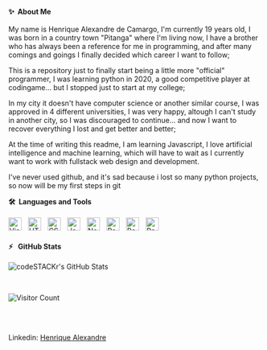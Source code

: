 <b>✨&nbsp;&nbsp;About&nbsp;Me</b>
</br></br>
My name is Henrique Alexandre de Camargo, I'm currently 19 years old, I was born in a country town "Pitanga" where I'm living now, I have a brother who has always been a reference for me in programming, and after many comings and goings I finally decided which career I want to follow;

This is a repository just to finally start being a little more "official" programmer, I was learning python in 2020, a good competitive player at codingame... but I stopped just to start at my college;

In my city it doesn't have computer science or another similar course, I was approved in 4 different universities, I was very happy, altough I can't study in another city, so I was discouraged to continue... and now I want to recover everything I lost and get better and better;

At the time of writing this readme, I am learning Javascript, I love artificial intelligence and machine learning, which will have to wait as I currently want to work with fullstack web design and development.

I've never used github, and it's sad because i lost so many python projects, so now will be my first steps in git

<b>🛠️&nbsp;&nbsp;Languages&nbsp;and&nbsp;Tools</b>
</br></br>
<img align="left" alt="Visual Studio Code" width="26px" src="https://cdn.jsdelivr.net/gh/devicons/devicon/icons/vscode/vscode-original.svg" style="padding-right:10px;" />
<img align="left" alt="HTML5" width="26px" src="https://cdn.jsdelivr.net/gh/devicons/devicon/icons/html5/html5-original.svg" style="padding-right:10px;" />
<img align="left" alt="CSS3" width="26px" src="https://cdn.jsdelivr.net/gh/devicons/devicon/icons/css3/css3-original.svg" style="padding-right:10px;" />
<img align="left" alt="JavaScript" width="26px" src="https://cdn.jsdelivr.net/gh/devicons/devicon/icons/javascript/javascript-original.svg" style="padding-right:10px;" />
<img align="left" alt="NodeJS" width="26px" src="https://cdn.jsdelivr.net/gh/devicons/devicon/icons/nodejs/nodejs-original.svg" style="padding-right:10px;" />
<img align="left" alt="Postgres" width="26px" src="https://cdn.jsdelivr.net/gh/devicons/devicon/icons/postgresql/postgresql-original.svg" style="padding-right:10px;" />
<img align="left" alt="Postgres" width="26px" src="https://cdn.jsdelivr.net/gh/devicons/devicon/icons/git/git-original.svg" style="padding-right:10px;" />
<img align="left" alt="Postgres" width="26px" src="https://cdn.jsdelivr.net/gh/devicons/devicon/icons/github/github-original.svg" style="padding-right:10px;" />

</br></br>
<b>:zap:&nbsp;&nbsp; GitHub Stats</b>
</br></br>
  <img align="left" alt="codeSTACKr's GitHub Stats" src="https://github-readme-stats.vercel.app/api?username=HenriqueTRK&show_icons=true&hide_border=false&title_color=ff652f&icon_color=FFE400&bg_color=09131B&text_color=ffffff&border_color=0c1a25" />

</br></br>

![Visitor Count](https://profile-counter.glitch.me/HenriqueTRK/count.svg)

</br></br>

<div class="badge-base LI-profile-badge" data-locale="en_US" data-size="medium" data-theme="light" data-type="VERTICAL" data-vanity="henriquetrk" data-version="v1"> Linkedin: <a class="badge-base__link LI-simple-link" href="https://br.linkedin.com/in/henriquetrk?trk=profile-badge">Henrique Alexandre</a></div>

